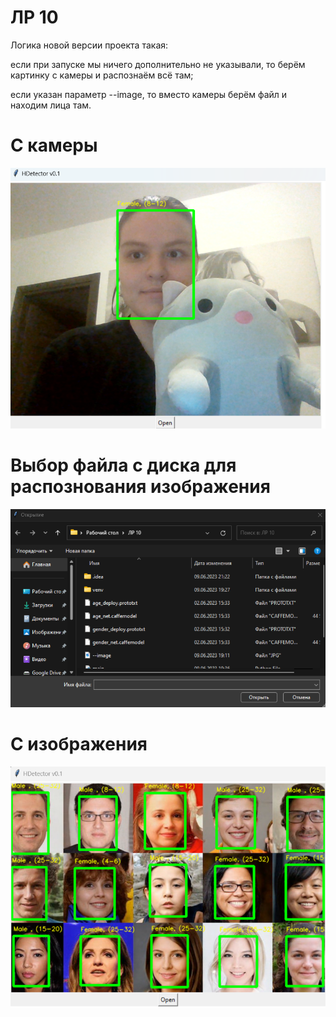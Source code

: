 # ЛР 10

Логика новой версии проекта такая:

если при запуске мы ничего дополнительно не указывали, то берём картинку с камеры и распознаём всё там;

если указан параметр --image, то вместо камеры берём файл и находим лица там.

# С камеры
![Branching](https://github.com/vichnya/PROG6/blob/main/%D0%9B%D0%A010/images/%D0%A43.png)

# Выбор файла с диска для распознования изображения
![Branching](https://github.com/vichnya/PROG6/blob/main/%D0%9B%D0%A010/images/%D0%A0%D0%B8%D1%81%204(1).png)

# С изображения 
![Branching](https://github.com/vichnya/PROG6/blob/main/%D0%9B%D0%A010/images/%D0%A0%D0%B8%D1%81%204(2).png)
